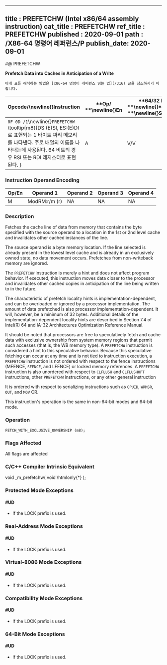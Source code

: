 ----------------------------
title : PREFETCHW (Intel x86/64 assembly instruction)
cat_title : PREFETCHW
ref_title : PREFETCHW
published : 2020-09-01
path : /X86-64 명령어 레퍼런스/P
publish_date: 2020-09-01
----------------------------


#@ PREFETCHW

**Prefetch Data into Caches in Anticipation of a Write**

```lec-info
아래 표를 해석하는 방법은 [x86-64 명령어 레퍼런스 읽는 법](/316) 글을 참조하시기 바랍니다.
```

|**Opcode/**\newline{}**Instruction**|**Op/ **\newline{}**En**|**64/32 bit **\newline{}**Mode **\newline{}**Support**|**CPUID **\newline{}**Feature **\newline{}**Flag**|**Description**|
|------------------------------------|------------------------|------------------------------------------------------|--------------------------------------------------|---------------|
|`0F 0D /1`\newline{}`PREFETCHW` \tooltip{m8}{DS:(E)SI, ES:(E)DI 로 표현되는 1 바이트 짜리 메모리를 나타낸다. 주로 배열의 이름을 나타내는데 사용된다. 64 비트의 경우 RSI 또는 RDI 레지스터로 표현된다. } |A|V/V|PRFCHW|Move data from m8 closer to the processor in anticipation of a write.|
### Instruction Operand Encoding


|Op/En|Operand 1|Operand 2|Operand 3|Operand 4|
|-----|---------|---------|---------|---------|
|M|ModRM:r/m (r)|NA|NA|NA|
### Description


Fetches the cache line of data from memory that contains the byte specified with the source operand to a location in the 1st or 2nd level cache and invalidates other cached instances of the line.

The source operand is a byte memory location. If the line selected is already present in the lowest level cache and is already in an exclusively owned state, no data movement occurs. Prefetches from non-writeback memory are ignored.

The `PREFETCHW` instruction is merely a hint and does not affect program behavior. If executed, this instruction moves data closer to the processor and invalidates other cached copies in anticipation of the line being written to in the future.

The characteristic of prefetch locality hints is implementation-dependent, and can be overloaded or ignored by a processor implementation. The amount of data prefetched is also processor implementation-dependent. It will, however, be a minimum of 32 bytes. Additional details of the implementation-dependent locality hints are described in Section 7.4 of Intel(R) 64 and IA-32 Architectures Optimization Reference Manual.

It should be noted that processors are free to speculatively fetch and cache data with exclusive ownership from system memory regions that permit such accesses (that is, the WB memory type). A `PREFETCHW` instruction is considered a hint to this speculative behavior. Because this speculative fetching can occur at any time and is not tied to instruction execution, a `PREFETCHW` instruction is not ordered with respect to the fence instructions (MFENCE, `SFENCE`, and LFENCE) or locked memory references. A `PREFETCHW` instruction is also unordered with respect to `CLFLUSH` and `CLFLUSHOPT` instructions, other `PREFETCHW` instructions, or any other general instruction

It is ordered with respect to serializing instructions such as `CPUID`, `WRMSR`, `OUT`, and `MOV` CR.

This instruction's operation is the same in non-64-bit modes and 64-bit mode.


### Operation

```info-verb
FETCH_WITH_EXCLUSIVE_OWNERSHIP (m8);
```
### Flags Affected


All flags are affected

### C/C++ Compiler Intrinsic Equivalent


void _m_prefetchw( void \htmlonly{*} );


### Protected Mode Exceptions

#### #UD
* If the LOCK prefix is used.

### Real-Address Mode Exceptions

#### #UD
* If the LOCK prefix is used.

### Virtual-8086 Mode Exceptions

#### #UD
* If the LOCK prefix is used.

### Compatibility Mode Exceptions

#### #UD
* If the LOCK prefix is used.

### 64-Bit Mode Exceptions

#### #UD
* If the LOCK prefix is used.
